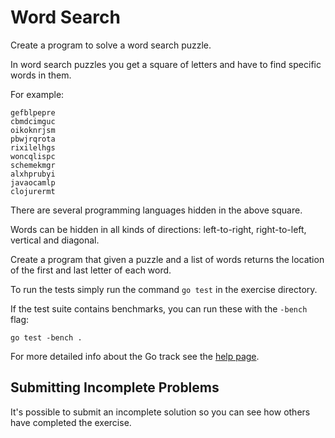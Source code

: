 # Word Search

Create a program to solve a word search puzzle.

In word search puzzles you get a square of letters and have to find specific
words in them.

For example:

```
gefblpepre
cbmdcimguc
oikoknrjsm
pbwjrqrota
rixilelhgs
woncqlispc
schemekmgr
alxhprubyi
javaocamlp
clojurermt
```

There are several programming languages hidden in the above square.

Words can be hidden in all kinds of directions: left-to-right, right-to-left,
vertical and diagonal.

Create a program that given a puzzle and a list of words returns the location
of the first and last letter of each word.

To run the tests simply run the command `go test` in the exercise directory.

If the test suite contains benchmarks, you can run these with the `-bench`
flag:

    go test -bench .

For more detailed info about the Go track see the [help
page](http://exercism.io/languages/go).



## Submitting Incomplete Problems
It's possible to submit an incomplete solution so you can see how others have completed the exercise.

